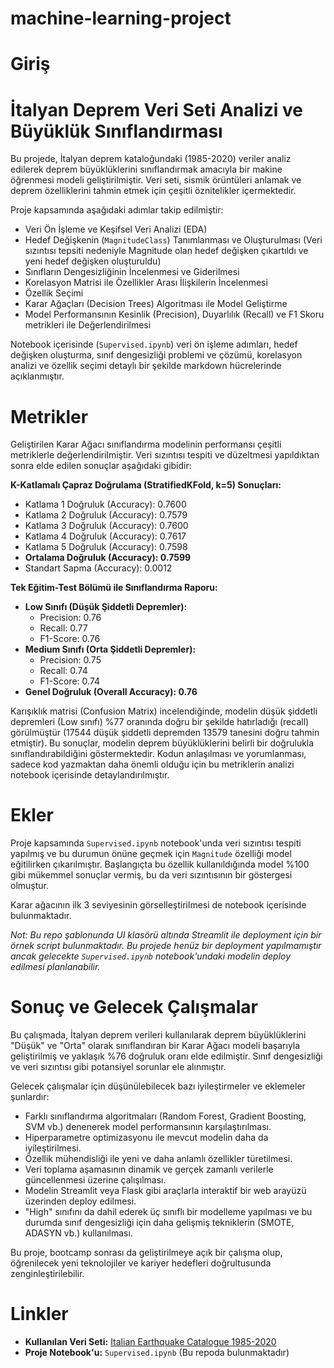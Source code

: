 # machine-learning-project
# Giriş
# İtalyan Deprem Veri Seti Analizi ve Büyüklük Sınıflandırması


Bu projede, İtalyan deprem kataloğundaki (1985-2020) veriler analiz edilerek deprem büyüklüklerini sınıflandırmak amacıyla bir makine öğrenmesi modeli geliştirilmiştir. Veri seti, sismik örüntüleri anlamak ve deprem özelliklerini tahmin etmek için çeşitli öznitelikler içermektedir.

Proje kapsamında aşağıdaki adımlar takip edilmiştir:
* Veri Ön İşleme ve Keşifsel Veri Analizi (EDA)
* Hedef Değişkenin (`MagnitudeClass`) Tanımlanması ve Oluşturulması (Veri sızıntısı tepsiti nedeniyle Magnitude olan hedef değişken çıkartıldı ve yeni hedef değişken oluşturuldu)
* Sınıfların Dengesizliğinin İncelenmesi ve Giderilmesi
* Korelasyon Matrisi ile Özellikler Arası İlişkilerin İncelenmesi
* Özellik Seçimi
* Karar Ağaçları (Decision Trees) Algoritması ile Model Geliştirme
* Model Performansının Kesinlik (Precision), Duyarlılık (Recall) ve F1 Skoru metrikleri ile Değerlendirilmesi

Notebook içerisinde (`Supervised.ipynb`) veri ön işleme adımları, hedef değişken oluşturma, sınıf dengesizliği problemi ve çözümü, korelasyon analizi ve özellik seçimi detaylı bir şekilde markdown hücrelerinde açıklanmıştır.

# Metrikler

Geliştirilen Karar Ağacı sınıflandırma modelinin performansı çeşitli metriklerle değerlendirilmiştir. Veri sızıntısı tespiti ve düzeltmesi yapıldıktan sonra elde edilen sonuçlar aşağıdaki gibidir:

**K-Katlamalı Çapraz Doğrulama (StratifiedKFold, k=5) Sonuçları:**
* Katlama 1 Doğruluk (Accuracy): 0.7600
* Katlama 2 Doğruluk (Accuracy): 0.7579
* Katlama 3 Doğruluk (Accuracy): 0.7600
* Katlama 4 Doğruluk (Accuracy): 0.7617
* Katlama 5 Doğruluk (Accuracy): 0.7598
* **Ortalama Doğruluk (Accuracy): 0.7599**
* Standart Sapma (Accuracy): 0.0012

**Tek Eğitim-Test Bölümü ile Sınıflandırma Raporu:**
* **Low Sınıfı (Düşük Şiddetli Depremler):**
    * Precision: 0.76
    * Recall: 0.77
    * F1-Score: 0.76
* **Medium Sınıfı (Orta Şiddetli Depremler):**
    * Precision: 0.75
    * Recall: 0.74
    * F1-Score: 0.74
* **Genel Doğruluk (Overall Accuracy): 0.76**

Karışıklık matrisi (Confusion Matrix) incelendiğinde, modelin düşük şiddetli depremleri (Low sınıfı) %77 oranında doğru bir şekilde hatırladığı (recall) görülmüştür (17544 düşük şiddetli depremden 13579 tanesini doğru tahmin etmiştir). Bu sonuçlar, modelin deprem büyüklüklerini belirli bir doğrulukla sınıflandırabildiğini göstermektedir. Kodun anlaşılması ve yorumlanması, sadece kod yazmaktan daha önemli olduğu için bu metriklerin analizi notebook içerisinde detaylandırılmıştır.

# Ekler

Proje kapsamında `Supervised.ipynb` notebook'unda veri sızıntısı tespiti yapılmış ve bu durumun önüne geçmek için `Magnitude` özelliği model eğitilirken çıkarılmıştır. Başlangıçta bu özellik kullanıldığında model %100 gibi mükemmel sonuçlar vermiş, bu da veri sızıntısının bir göstergesi olmuştur.

Karar ağacının ilk 3 seviyesinin görselleştirilmesi de notebook içerisinde bulunmaktadır.

*Not: Bu repo şablonunda UI klasörü altında Streamlit ile deployment için bir örnek script bulunmaktadır. Bu projede henüz bir deployment yapılmamıştır ancak gelecekte `Supervised.ipynb` notebook'undaki modelin deploy edilmesi planlanabilir.*

# Sonuç ve Gelecek Çalışmalar

Bu çalışmada, İtalyan deprem verileri kullanılarak deprem büyüklüklerini "Düşük" ve "Orta" olarak sınıflandıran bir Karar Ağacı modeli başarıyla geliştirilmiş ve yaklaşık %76 doğruluk oranı elde edilmiştir. Sınıf dengesizliği ve veri sızıntısı gibi potansiyel sorunlar ele alınmıştır.

Gelecek çalışmalar için düşünülebilecek bazı iyileştirmeler ve eklemeler şunlardır:
* Farklı sınıflandırma algoritmaları (Random Forest, Gradient Boosting, SVM vb.) denenerek model performansının karşılaştırılması.
* Hiperparametre optimizasyonu ile mevcut modelin daha da iyileştirilmesi.
* Özellik mühendisliği ile yeni ve daha anlamlı özellikler türetilmesi.
* Veri toplama aşamasının dinamik ve gerçek zamanlı verilerle güncellenmesi üzerine çalışılması.
* Modelin Streamlit veya Flask gibi araçlarla interaktif bir web arayüzü üzerinden deploy edilmesi.
* "High" sınıfını da dahil ederek üç sınıflı bir modelleme yapılması ve bu durumda sınıf dengesizliği için daha gelişmiş tekniklerin (SMOTE, ADASYN vb.) kullanılması.

Bu proje, bootcamp sonrası da geliştirilmeye açık bir çalışma olup, öğrenilecek yeni teknolojiler ve kariyer hedefleri doğrultusunda zenginleştirilebilir.

# Linkler

* **Kullanılan Veri Seti:** [Italian Earthquake Catalogue 1985-2020](https://www.kaggle.com/datasets/die9origephit/italian-earthquake-catalogue-1985-2020)
* **Proje Notebook'u:** `Supervised.ipynb` (Bu repoda bulunmaktadır)
